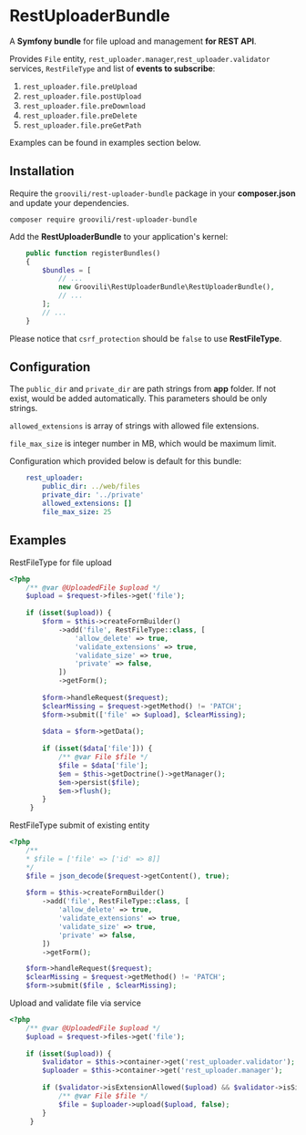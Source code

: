 # RestUploaderBundle
A **Symfony bundle** for file upload and management **for REST API**.

Provides `File` entity, `rest_uploader.manager`,`rest_uploader.validator` services, `RestFileType` and list of **events to subscribe**:
1. `rest_uploader.file.preUpload`
2. `rest_uploader.file.postUpload`
3. `rest_uploader.file.preDownload`
4. `rest_uploader.file.preDelete`
5. `rest_uploader.file.preGetPath`

Examples can be found in examples section below.

## Installation

Require the `groovili/rest-uploader-bundle` package in your **composer.json** and update your dependencies.

    composer require groovili/rest-uploader-bundle

Add the **RestUploaderBundle** to your application's kernel:

```php
    public function registerBundles()
    {
        $bundles = [
            // ...
            new Groovili\RestUploaderBundle\RestUploaderBundle(),
            // ...
        ];
        // ...
    }
```

Please notice that `csrf_protection` should be `false` to use **RestFileType**.

## Configuration

The `public_dir` and `private_dir` are path strings from **app** folder.
If not exist, would be added automatically. This parameters should be only strings.

`allowed_extensions` is array of strings with allowed file extensions.

`file_max_size` is integer number in MB, which would be maximum limit.

Configuration which provided below is default for this bundle:

```yaml
    rest_uploader:
        public_dir: ../web/files
        private_dir: '../private'
        allowed_extensions: []
        file_max_size: 25
```

## Examples

RestFileType for file upload 

```php
<?php
    /** @var @UploadedFile $upload */
    $upload = $request->files->get('file');
    
    if (isset($upload)) {
        $form = $this->createFormBuilder()
            ->add('file', RestFileType::class, [
                'allow_delete' => true,
                'validate_extensions' => true,
                'validate_size' => true,
                'private' => false,
            ])
            ->getForm();
    
        $form->handleRequest($request);
        $clearMissing = $request->getMethod() != 'PATCH';
        $form->submit(['file' => $upload], $clearMissing);
    
        $data = $form->getData();
    
        if (isset($data['file'])) {
            /** @var File $file */
            $file = $data['file'];
            $em = $this->getDoctrine()->getManager();
            $em->persist($file);
            $em->flush();
        }
     }
```

RestFileType submit of existing entity

```php
<?php
    /**
    * $file = ['file' => ['id' => 8]]
    */
    $file = json_decode($request->getContent(), true);
    
    $form = $this->createFormBuilder()
        ->add('file', RestFileType::class, [
            'allow_delete' => true,
            'validate_extensions' => true,
            'validate_size' => true,
            'private' => false,
        ])
        ->getForm();

    $form->handleRequest($request);
    $clearMissing = $request->getMethod() != 'PATCH';
    $form->submit($file , $clearMissing);
```

Upload and validate file via service

```php
<?php
    /** @var @UploadedFile $upload */
    $upload = $request->files->get('file');
    
    if (isset($upload)) {
        $validator = $this->container->get('rest_uploader.validator');
        $uploader = $this->container->get('rest_uploader.manager');
        
        if ($validator->isExtensionAllowed($upload) && $validator->isSizeValid($upload)){
            /** @var File $file */
            $file = $uploader->upload($upload, false);
        }
     }
```